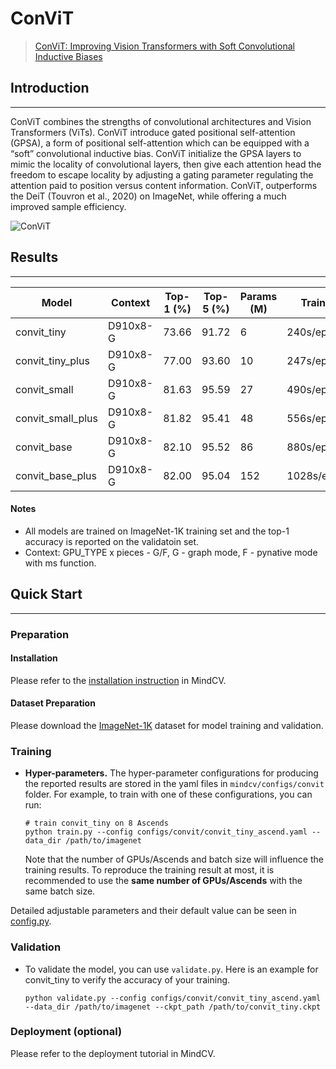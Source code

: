 # ConViT
> [ConViT: Improving Vision Transformers with Soft Convolutional Inductive Biases](https://arxiv.org/pdf/2103.10697.pdf)

## Introduction
***

ConViT combines the strengths of convolutional architectures and Vision Transformers (ViTs). ConViT introduce gated positional self-attention (GPSA), a form of positional self-attention which can be equipped with a “soft” convolutional inductive bias. ConViT initialize the GPSA layers to mimic the locality of convolutional layers, then give each attention head the freedom to escape locality by adjusting a gating parameter regulating the attention paid to position versus content information. ConViT, outperforms the DeiT (Touvron et al., 2020) on ImageNet, while offering a much improved sample efficiency.

![ConViT](convit.png)

## Results
***

| Model            | Context   |  Top-1 (%)  | Top-5 (%)  |  Params (M)    | Train T. | Infer T. |  Download | Config | Log |
|------------------|-----------|-------------|------------|----------------|----------|----------|-----------|--------|-----|
| convit_tiny      | D910x8-G  | 73.66       | 91.72      | 6              | 240s/epoch | 50.7ms/step | [model]() | [cfg]() | [log]() |
| convit_tiny_plus | D910x8-G  | 77.00       | 93.60      | 10             | 247s/epoch | 40.9ms/step | [model]() | [cfg]() | [log]() |
| convit_small     | D910x8-G  | 81.63       | 95.59      | 27             | 490s/epoch | 36.4ms/step | [model]() | [cfg]() | [log]() |
| convit_small_plus| D910x8-G  | 81.82       | 95.41      | 48             | 556s/epoch | 32.7ms/step | [model]() | [cfg]() | [log]() |
| convit_base      | D910x8-G  | 82.10       | 95.52      | 86             | 880s/epoch | 32.8ms/step | [model]() | [cfg]() | [log]() |
| convit_base_plus | D910x8-G  | 82.00       | 95.04      | 152            | 1028s/epoch | 36.6ms/step | [model]() | [cfg]() | [log]() |

#### Notes

- All models are trained on ImageNet-1K training set and the top-1 accuracy is reported on the validatoin set.
- Context: GPU_TYPE x pieces - G/F, G - graph mode, F - pynative mode with ms function.  

## Quick Start
***
### Preparation

#### Installation
Please refer to the [installation instruction](https://github.com/mindspore-ecosystem/mindcv#installation) in MindCV.

#### Dataset Preparation
Please download the [ImageNet-1K](https://www.image-net.org/download.php) dataset for model training and validation.

### Training

- **Hyper-parameters.** The hyper-parameter configurations for producing the reported results are stored in the yaml files in `mindcv/configs/convit` folder. For example, to train with one of these configurations, you can run:

  ```shell
  # train convit_tiny on 8 Ascends
  python train.py --config configs/convit/convit_tiny_ascend.yaml --data_dir /path/to/imagenet
  ```

  Note that the number of GPUs/Ascends and batch size will influence the training results. To reproduce the training result at most, it is recommended to use the **same number of GPUs/Ascends** with the same batch size.

Detailed adjustable parameters and their default value can be seen in [config.py](../../config.py).

### Validation

- To validate the model, you can use `validate.py`. Here is an example for convit_tiny to verify the accuracy of your training.

  ```shell
  python validate.py --config configs/convit/convit_tiny_ascend.yaml --data_dir /path/to/imagenet --ckpt_path /path/to/convit_tiny.ckpt
  ```

### Deployment (optional)

Please refer to the deployment tutorial in MindCV.
